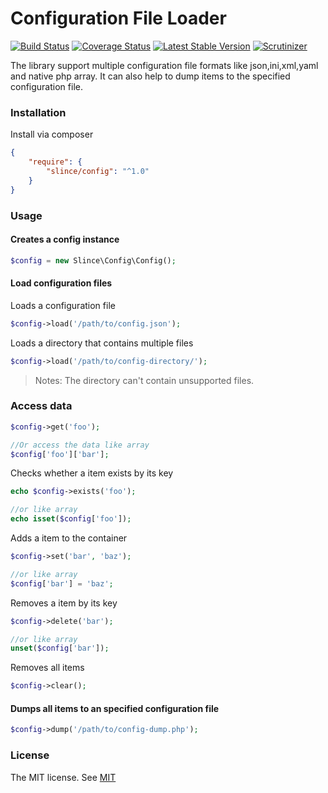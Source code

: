 # Configuration File Loader

[![Build Status](https://img.shields.io/travis/slince/config/master.svg?style=flat-square)](https://travis-ci.org/slince/config)
[![Coverage Status](https://img.shields.io/codecov/c/github/slince/config.svg?style=flat-square)](https://codecov.io/github/slince/config)
[![Latest Stable Version](https://img.shields.io/packagist/v/slince/config.svg?style=flat-square&label=stable)](https://packagist.org/packages/slince/config)
[![Scrutinizer](https://img.shields.io/scrutinizer/g/slince/config.svg?style=flat-square)](https://scrutinizer-ci.com/g/slince/config/?branch=master)

The library support multiple configuration file formats like json,ini,xml,yaml and native php array. It can also help to dump 
items to the specified configuration file.

### Installation

Install via composer

```json
{
    "require": {
        "slince/config": "^1.0"
    }
}
```

### Usage

#### Creates a config instance

```php
$config = new Slince\Config\Config();
```

#### Load configuration files

Loads a configuration file

```php
$config->load('/path/to/config.json');
```

Loads a directory that contains multiple files

```php
$config->load('/path/to/config-directory/');
```
> Notes: The directory can't contain unsupported files.


### Access data

```php
$config->get('foo');

//Or access the data like array
$config['foo']['bar'];
```

Checks whether a item exists by its key

```php
echo $config->exists('foo');

//or like array
echo isset($config['foo']);
```

Adds a item to the container

```php
$config->set('bar', 'baz');

//or like array
$config['bar'] = 'baz';
```

Removes a item by its key

```php
$config->delete('bar');

//or like array
unset($config['bar']);
```

Removes all items

```php
$config->clear();
```

#### Dumps all items to an specified configuration file

```php
$config->dump('/path/to/config-dump.php');
```

### License

The MIT license. See [MIT](https://opensource.org/licenses/MIT)